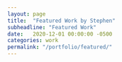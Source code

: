 ```yaml
---
layout: page
title:  "Featured Work by Stephen"
subheadline: "Featured Work"
date:   2020-12-01 00:00:00 -0500
categories: work
permalink: "/portfolio/featured/"
---
```


